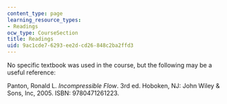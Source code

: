 ```yaml
---
content_type: page
learning_resource_types:
- Readings
ocw_type: CourseSection
title: Readings
uid: 9ac1cde7-6293-ee2d-cd26-848c2ba2ffd3
---
```


No specific textbook was used in the course, but the following may be a useful reference:

Panton, Ronald L. _Incompressible Flow_. 3rd ed. Hoboken, NJ: John Wiley & Sons, Inc, 2005. ISBN: 9780471261223.